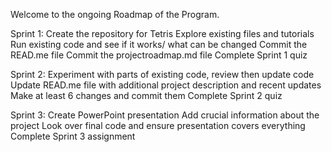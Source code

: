 Welcome to the ongoing Roadmap of the Program.

Sprint 1:
Create the repository for Tetris
 Explore existing files and tutorials
 Run existing code and see if it works/ what can be changed
 Commit the READ.me file
 Commit the projectroadmap.md file
 Complete Sprint 1 quiz

Sprint 2:
 Experiment with parts of existing code, review then update code
 Update READ.me file with additional project description and recent updates
 Make at least 6 changes and commit them
 Complete Sprint 2 quiz

Sprint 3:
 Create PowerPoint presentation
 Add crucial information about the project
 Look over final code and ensure presentation covers everything
 Complete Sprint 3 assignment
